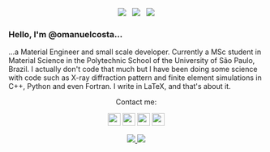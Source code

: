 <p align="center"> 
<a href=https://www.youtube.com/channel/UC7bMBdlD9U-qJD8q2tTgKVw'><img src='https://img.shields.io/youtube/channel/subscribers/UC7bMBdlD9U-qJD8q2tTgKVw?style=social'></a>&nbsp;&nbsp;&nbsp;<a href=https://twitter.com/omanuelcosta><img src='https://img.shields.io/twitter/follow/omanuelcosta?style=social'></a>&nbsp;&nbsp;&nbsp;<a href=https://github.com/omanuelcosta/><img src='https://img.shields.io/github/followers/omanuelcosta?style=social'></a>
</p>

 ### Hello, I'm @omanuelcosta...
<p align="left">
...a Material Engineer and small scale developer. Currently a MSc student in Material Science in the Polytechnic School of the University of São Paulo, Brazil. I actually don't code that much but I have been doing some science with code such as X-ray diffraction pattern and finite element simulations in C++, Python and even Fortran. I write in LaTeX, and that's about it.
</p>
 
 
<p align="center">Contact me:</p>

<p align="center"><a href="mailto:omanuelcosta@protonmail.com?subject=Mini-curso de LaTeX"><img src="https://img.shields.io/badge/ProtonMail-8B89CC?style=for-the-badge&logo=protonmail&logoColor=white"height=25></a>
<a href="https://twitter.com/omanuelcosta"><img src="https://img.shields.io/badge/twitter-%231DA1F2.svg?&style=for-the-badge&logo=twitter&logoColor=white" height=25></a> <a href="https://www.linkedin.com/in/juan-costa-2a7596149/"><img src="https://img.shields.io/badge/linkedin-%230077B5.svg?&style=for-the-badge&logo=linkedin&logoColor=white" height=25></a> <a href="https://instagram.com/omanuelcosta"><img src="https://img.shields.io/badge/instagram-%23E4405F.svg?&style=for-the-badge&logo=instagram&logoColor=white" height=25></a> 

 <p align=center>
  <a href="https://github.com/omanuelcosta">
    <img src="https://badges.pufler.dev/visits/omanuelcosta/omanuelcosta?style=flat-square&color=black&logo=github">
  </a>
  <a href="https://github.com/omanuelcosta?tab=repositories">
    <img src="https://badges.pufler.dev/repos/omanuelcosta?style=flat-square&color=black&logo=github">
  </a>
</p>
